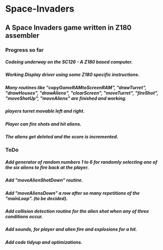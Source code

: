 # Space-Invaders
## A Space Invaders game written in Z180 assembler

### Progress so far

#####  Codeing underway on the SC126 - A Z180 based computer.
##### Working Display driver using some Z180 specific instructions. 
##### Many routines like "copyGameRAMtoScreenRAM", "drawTurret", "drawHouses", "drawAliens", "clearScreen", "moveTurret", "fireShot", "moveShotUp", "moveAliens" are finished and working.
##### players turret movable left and right. 
##### Player can fire shots and hit aliens.
##### The aliens get deleted and the score is incremented.


### ToDo

##### Add generator of random numbers 1 to 6 for randomly selecting one of the six aliens to fire back at the player.
##### Add "moveAlienShotDown" routine.
##### Add "moveAliensDown" a row after so many repetitions of the "mainLoop". (to be decided).
##### Add collision detection routine for the alien shot when any of three conditions occur.
##### Add sounds, for player and alien fire and explosions for a hit.
##### Add code tidyup and optimizations.

